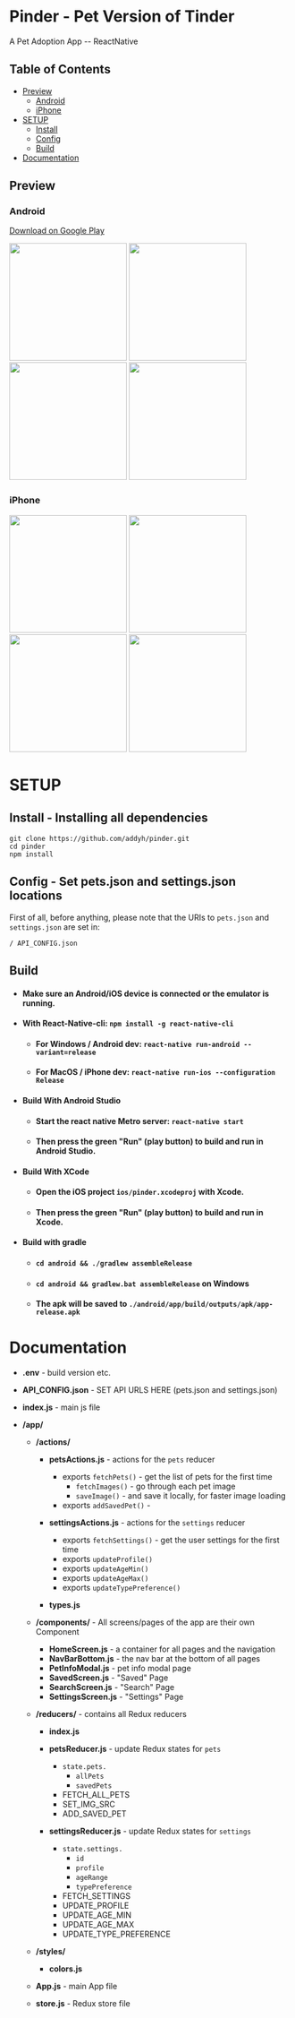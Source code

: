 # Pinder - Pet Version of Tinder
A Pet Adoption App -- ReactNative

## Table of Contents
* [Preview](#preview)
  * [Android](#android)
  * [iPhone](#iphone)
* [SETUP](#setup)
  * [Install](#install---installing-all-dependencies)
  * [Config](#config---set-petsjson-and-settingsjson-locations)
  * [Build](#build)
* [Documentation](#documentation)

## Preview

### Android
[Download on Google Play](https://play.google.com/store/apps/details?id=com.addisonhatcher.pinder)

<img src="./images/screenshot1.jpg" width="210" /> <img src="./images/screenshot2.jpg" width="210" /> <img src="./images/screenshot3.jpg" width="210" /> <img src="./images/screenshot4.jpg" width="210" />

### iPhone
<img src="./images/screenshot1-iphone.png" width="210" /> <img src="./images/screenshot2-iphone.png" width="210" /> <img src="./images/screenshot3-iphone.png" width="210" /> <img src="./images/screenshot4-iphone.png" width="210" />

# SETUP

## Install - Installing all dependencies
```
git clone https://github.com/addyh/pinder.git
cd pinder
npm install
```

## Config - Set pets.json and settings.json locations
First of all, before anything, please note that the URIs to `pets.json` and `settings.json` are set in:
```
/ API_CONFIG.json
```

## Build

* #### Make sure an Android/iOS device is connected or the emulator is running.

* #### With React-Native-cli:  `npm install -g react-native-cli`
  * #### For Windows / Android dev:  `react-native run-android --variant=release`
  * #### For MacOS / iPhone dev:  `react-native run-ios --configuration Release`

* #### Build With Android Studio
  * #### Start the react native Metro server: `react-native start`
  * #### Then press the green "Run" (play button) to build and run in Android Studio.

* #### Build With XCode
  * #### Open the iOS project `ios/pinder.xcodeproj` with Xcode.
  * #### Then press the green "Run" (play button) to build and run in Xcode.

* #### Build with gradle
  * #### `cd android && ./gradlew assembleRelease`
  * #### `cd android && gradlew.bat assembleRelease` on Windows
  * #### The apk will be saved to `./android/app/build/outputs/apk/app-release.apk`

# Documentation

* **.env** - build version etc.
* **API_CONFIG.json** - SET API URLS HERE (pets.json and settings.json)
* **index.js** - main js file
* **/app/**

  * **/actions/**
    * **petsActions.js** - actions for the `pets` reducer
      * exports `fetchPets()` - get the list of pets for the first time
        * `fetchImages()` - go through each pet image
        * `saveImage()` - and save it locally, for faster image loading
      * exports `addSavedPet()` - 
      
    * **settingsActions.js** - actions for the `settings` reducer
      * exports `fetchSettings()` - get the user settings for the first time
      * exports `updateProfile()`
      * exports `updateAgeMin()`
      * exports `updateAgeMax()`
      * exports `updateTypePreference()`
    * **types.js**
    
  * **/components/** - All screens/pages of the app are their own Component
    * **HomeScreen.js** - a container for all pages and the navigation
    * **NavBarBottom.js** - the nav bar at the bottom of all pages
    * **PetInfoModal.js** - pet info modal page
    * **SavedScreen.js** - "Saved" Page
    * **SearchScreen.js** - "Search" Page
    * **SettingsScreen.js** - "Settings" Page
    
  * **/reducers/** - contains all Redux reducers
  
    * **index.js**

    * **petsReducer.js** - update Redux states for `pets`
      * `state.pets.`
        * `allPets`
        * `savedPets`
      * FETCH_ALL_PETS
      * SET_IMG_SRC
      * ADD_SAVED_PET
      
    * **settingsReducer.js** - update Redux states for `settings`
      * `state.settings.`
        * `id`
        * `profile`
        * `ageRange`
        * `typePreference`
      * FETCH_SETTINGS
      * UPDATE_PROFILE
      * UPDATE_AGE_MIN
      * UPDATE_AGE_MAX
      * UPDATE_TYPE_PREFERENCE
      
  * **/styles/**
    * **colors.js**
  * **App.js** - main App file
  * **store.js** - Redux store file
